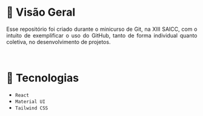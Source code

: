 # :mag_right: Visão Geral
<p align="justify">
Esse repositório foi criado durante o minicurso de Git, na XIII SAICC, com o intuito de exemplificar o uso do GitHub, tanto de forma individual quanto coletiva, no desenvolvimento de projetos.</p>
<br>


 # 	:seedling: Tecnologias

 - `React`
 - `Material UI`
 - `Tailwind CSS`
<br>
